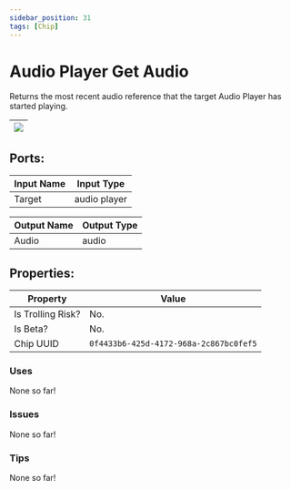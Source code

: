 ```yaml
---
sidebar_position: 31
tags: [Chip]
---
```


# Audio Player Get Audio


Returns the most recent audio reference that the target Audio Player has started playing.

| ![](https://images-ext-2.discordapp.net/external/MPmIaQzlEPmgGWlgi-WxBBXt0Bjv_zWPkg1y1f_sy3s/https/www.recroomcircuits.com/image/circuit/absolute-value?width=206&height=108) |
|-----|

## Ports:

| Input Name | Input Type |
|-----------|-----------|
| Target | audio player |

| Output Name | Output Type |
|-----------|-----------|
| Audio | audio |

## Properties:

| Property  | Value |
|-------------------|-----------|
| Is Trolling Risk? | No. |
| Is Beta? | No. |
| Chip UUID | `0f4433b6-425d-4172-968a-2c867bc0fef5` |

### Uses
None so far!

### Issues
None so far!

### Tips
None so far!
